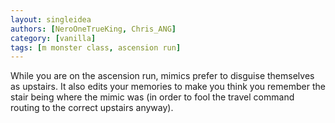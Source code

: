 ```yaml
---
layout: singleidea
authors: [NeroOneTrueKing, Chris_ANG]
category: [vanilla]
tags: [m monster class, ascension run]
---
```

While you are on the ascension run, mimics prefer to disguise themselves as upstairs. It also edits your memories to make you think you remember the stair being where the mimic was (in order to fool the travel command routing to the correct upstairs anyway).
